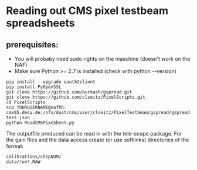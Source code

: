 # Reading out CMS pixel testbeam spreadsheets


## prerequisites:
* You will probaby need sudo rights on the maschine (doesn't work on the NAF)
* Make sure Python >= 2.7 is installed  (check with python --version)

```
pip install --upgrade oauth2client
pip install PyOpenSSL
git clone https://github.com/burnash/gspread.git
git clone https://github.com/clseitz/PixelScripts.git
cd PixelScripts
scp YOURUSERNAME@nafhh-cms05.desy.de:/nfs/dust/cms/user/clseitz/PixelTestbeam/gspread/gspread-test.json .
python ReadCMSPixeSheet.py 
```
The outputfile produced can be read in with the tele-scope package.
For the gain files and the data access create (or use softlinks) directories of the format:
```
calibrations/chipNUM/
data/run*.RAW
```
